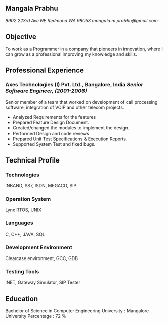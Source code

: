 ## Mangala Prabhu

_9902 223rd Ave NE Redmond WA 98053_
_mangala.m.prabhu@gmail.com_

Objective
---------
To work as a Programmer in a company that pioneers in innovation, where I can grow as a 
professional improving my knowledge and skills.

Professional Experience
-----------------------
### Axes Technologies (I) Pvt. Ltd., Bangalore, India _Senior Software Engineer, (2001-2006)_
Senior member of a team that worked on development of call processing software, integration
of VOIP and other telecom  projects.

* Analyzed Requirements for the features
* Prepared Feature Design Document.
* Created/changed the modules to implement the design.
* Performed Design and code reviews
* Prepared Unit Test Specifications & Execution Reports.
* Supported System Test and fixed bugs.

Technical Profile
-----------------
### Technologies
INBAND, SS7, ISDN, MEGACO, SIP 

### Operation System 
Lynx RTOS, UNIX

### Languages     
C, C++, JAVA, SQL

### Development Environment
Clearcase environment, GCC, GDB

### Testing Tools 
INET, Gateway Simulator, SIP Tester

Education 
---------
Bachelor of  Science in Computer Engineering 
University                  :    Mangalore University
Percentage                  :    72 %



